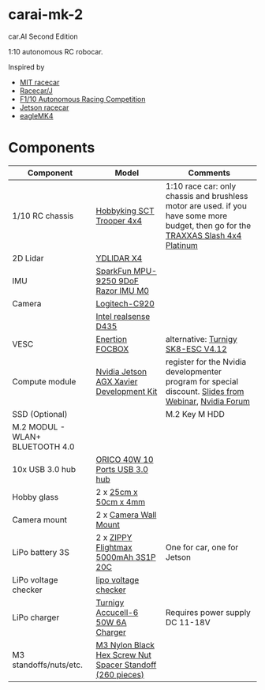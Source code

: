 # carai-mk-2
car.AI Second Edition

1:10 autonomous RC robocar.

Inspired by
* [MIT racecar](https://mit-racecar.github.io/)
* [Racecar/J](https://racecarj.com/)
* [F1/10 Autonomous Racing Competition](http://f1tenth.org/)
* [Jetson racecar](https://www.jetsonhacks.com/category/robotics/jetson-racecar/)
* [eagleMK4](https://github.com/r7vme/eagleMK4)


# Components

| Component | Model | Comments |
| --------- | ----- | -------- |
| 1/10 RC chassis | [Hobbyking SCT Trooper 4x4](https://hobbyking.com/en_us/trooper-pro-4x4-1-10-brushless-sct-arr.html) | 1:10 race car: only chassis and brushless motor are used. if you have some more budget, then go for the [TRAXXAS Slash 4x4 Platinum](http://mobil.rc-race-shop.de/item/5452583638303452)  |
| 2D Lidar | [YDLIDAR X4](https://www.robotshop.com/de/en/ydlidar-x4-360-laser-scanner.html) | |
| IMU | [SparkFun MPU-9250 9DoF Razor IMU M0](https://www.exp-tech.de/sensoren/beschleunigung/7879/sparkfun-mpu-9250-9dof-razor-imu-m0) | |
| Camera | [Logitech-C920](https://www.amazon.de/Logitech-C920-Webcam-Videogespr%C3%A4che-Stereo-Mikrofonen/dp/B006A2Q81M) | |
| | [Intel realsense D435](https://www.voelkner.de/products/1102651/Intel-RealSense-Depth-Camera-D435-Full-HD-Webcam-1920-x-1080-Pixel-Klemm-Halterung-Standfuss.html?ref=19&utm_source=idealo&utm_medium=CPC&utm_campaign=D748271) | |
| VESC | [Enertion FOCBOX](https://electricboardsolutions.com/products/enertion-focbox)| alternative: [Turnigy SK8-ESC V4.12](https://hobbyking.com/en_us/turnigy-sk8-esc-v4-12-for-electric-skateboard-conversion-w-bec.html)|
| Compute module  | [Nvidia Jetson AGX Xavier Development Kit](https://developer.nvidia.com/embedded/buy/jetson-xavier-devkit) | register for the Nvidia developmenter program for special discount. [Slides from Webinar](https://github.com/dusty-nv/jetson-presentations/raw/master/20181004_Jetson_AGX_Xavier_New_Era_Autonomous_Machines.pdf), [Nvidia Forum](https://devtalk.nvidia.com/default/topic/1039020/jetson-agx-xavier/links-to-jetson-xavier-resources-amp-wiki/)|
| SSD (Optional)| |  M.2 Key M HDD|
| M.2 MODUL - WLAN+ BLUETOOTH 4.0 | | |
| 10x USB 3.0 hub | [ORICO 40W 10 Ports USB 3.0 hub](https://www.amazon.de/gp/product/B075QZ88DM) | |
| Hobby glass | 2 x [25cm x 50cm x 4mm](https://www.amazon.de/70101022-Hobbyglas-Gr%C3%B6%C3%9Fe-transparent-Glasscheibe/dp/B00ZZPHZ08) | |
| Camera mount | 2 x [Camera Wall Mount](https://www.amazon.de/gp/product/B00CKE5FBS/) | |
| LiPo battery 3S | 2 x [ZIPPY Flightmax 5000mAh 3S1P 20C](https://hobbyking.com/en_us/zippy-flightmax-5000mah-3s1p-20c.html) | One for car, one for Jetson |
| LiPo voltage checker | [lipo voltage checker](https://hobbyking.com/en_us/hobbykingtm-lipo-voltage-checker-2s-8s.html) | |
| LiPo charger | [Turnigy Accucell-6 50W 6A Charger](https://hobbyking.com/en_us/turnigy-accucell-6-50w-6a-balancer-charger-lihv-capable.html) | Requires power supply DC 11-18V |
| M3 standoffs/nuts/etc. | [M3 Nylon Black Hex Screw Nut Spacer Standoff (260 pieces)](https://www.amazon.de/gp/product/B01MFF5XIC) |



